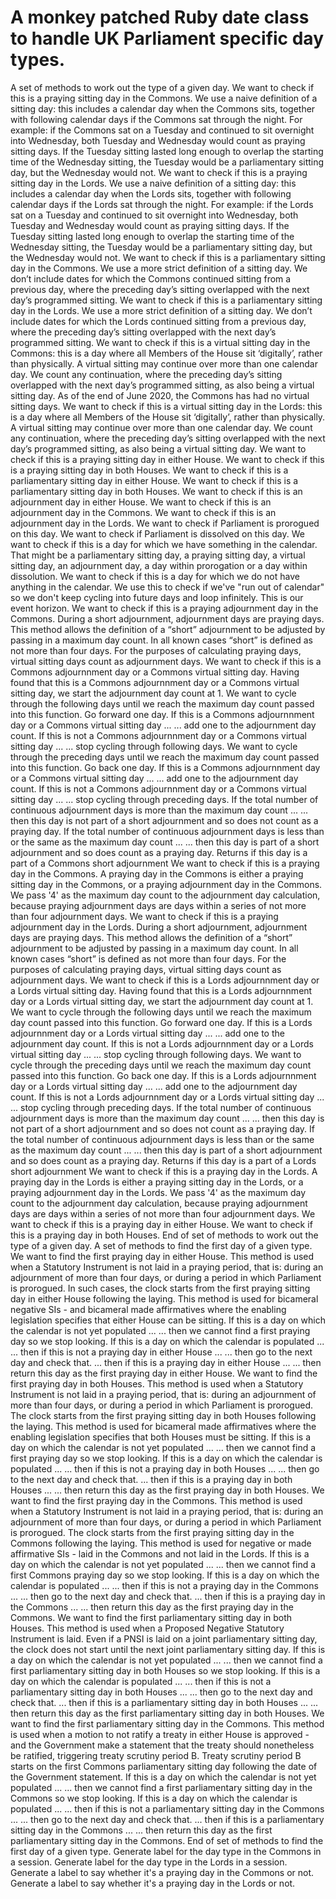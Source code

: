 # A monkey patched Ruby date class to handle UK Parliament specific day types.
A set of methods to work out the type of a given day.
We want to check if this is a praying sitting day in the Commons.
We use a naive definition of a sitting day: this includes a calendar day when the Commons sits, together with following calendar days if the Commons sat through the night.
For example: if the Commons sat on a Tuesday and continued to sit overnight into Wednesday, both Tuesday and Wednesday would count as praying sitting days. 
If the Tuesday sitting lasted long enough to overlap the starting time of the Wednesday sitting, the Tuesday would be a parliamentary sitting day, but the Wednesday would not.
We want to check if this is a praying sitting day in the Lords.
We use a naive definition of a sitting day: this includes a calendar day when the Lords sits, together with following calendar days if the Lords sat through the night.
For example: if the Lords sat on a Tuesday and continued to sit overnight into Wednesday, both Tuesday and Wednesday would count as praying sitting days. 
If the Tuesday sitting lasted long enough to overlap the starting time of the Wednesday sitting, the Tuesday would be a parliamentary sitting day, but the Wednesday would not.
We want to check if this is a parliamentary sitting day in the Commons. 
We use a more strict definition of a sitting day. We don’t include dates for which the Commons continued sitting from a previous day, where the preceding day’s sitting overlapped with the next day’s programmed sitting.
We want to check if this is a parliamentary sitting day in the Lords. 
We use a more strict definition of a sitting day. We don’t include dates for which the Lords continued sitting from a previous day, where the preceding day’s sitting overlapped with the next day’s programmed sitting.
We want to check if this is a virtual sitting day in the Commons: this is a day where all Members of the House sit ‘digitally’, rather than physically.
A virtual sitting may continue over more than one calendar day. We count any continuation, where the preceding day’s sitting overlapped with the next day’s programmed sitting, as also being a virtual sitting day.
As of the end of June 2020, the Commons has had no virtual sitting days.
We want to check if this is a virtual sitting day in the Lords: this is a day where all Members of the House sit ‘digitally’, rather than physically.
A virtual sitting may continue over more than one calendar day. We count any continuation, where the preceding day’s sitting overlapped with the next day’s programmed sitting, as also being a virtual sitting day.
We want to check if this is a praying sitting day in either House.
We want to check if this is a praying sitting day in both Houses.
We want to check if this is a parliamentary sitting day in either House.
We want to check if this is a parliamentary sitting day in both Houses.
We want to check if this is an adjournment day in either House.
We want to check if this is an adjournment day in the Commons.
We want to check if this is an adjournment day in the Lords.
We want to check if Parliament is prorogued on this day.
We want to check if Parliament is dissolved on this day.
We want to check if this is a day for which we have something in the calendar.
That might be a parliamentary sitting day, a praying sitting day, a virtual sitting day, an adjournment day, a day within prorogation or a day within dissolution.
We want to check if this is a day for which we do not have anything in the calendar.
We use this to check if we've "run out of calendar" so we don't keep cycling into future days and loop infinitely.
This is our event horizon.
We want to check if this is a praying adjournment day in the Commons.
During a short adjournment, adjournment days are praying days.
This method allows the definition of a “short” adjournment to be adjusted by passing in a maximum day count.
In all known cases “short” is defined as not more than four days.
For the purposes of calculating praying days, virtual sitting days count as adjournment days.
We want to check if this is a Commons adjournnment day or a Commons virtual sitting day.
Having found that this is a Commons adjournnment day or a Commons virtual sitting day, we start the adjournment day count at 1.
We want to cycle through the following days until we reach the maximum day count passed into this function.
Go forward one day.
If this is a Commons adjournnment day or a Commons virtual sitting day ...
... add one to the adjournment day count.
If this is not a Commons adjournnment day or a Commons virtual sitting day ...
... stop cycling through following days.
We want to cycle through the preceding days until we reach the maximum day count passed into this function.
Go back one day.
If this is a Commons adjournnment day or a Commons virtual sitting day ...
... add one to the adjournment day count.
If this is not a Commons adjournnment day or a Commons virtual sitting day ...
... stop cycling through preceding days.
If the total number of continuous adjournment days is more than the maximum day count ...
... then this day is not part of a short adjournment and so does not count as a praying day.
If the total number of continuous adjournment days is less than or the same as the maximum day count ...
... then this day is part of a short adjournment and so does count as a praying day.
Returns if this day is a part of a Commons short adjournment
We want to check if this is a praying day in the Commons.
A praying day in the Commons is either a praying sitting day in the Commons, or a praying adjournment day in the Commons.
We pass '4' as the maximum day count to the adjournment day calculation, because praying adjournment days are days within a series of not more than four adjournment days.
We want to check if this is a praying adjournment day in the Lords.
During a short adjournment, adjournment days are praying days.
This method allows the definition of a “short” adjournment to be adjusted by passing in a maximum day count.
In all known cases “short” is defined as not more than four days.
For the purposes of calculating praying days, virtual sitting days count as adjournment days.
We want to check if this is a Lords adjournnment day or a Lords virtual sitting day.
Having found that this is a Lords adjournnment day or a Lords virtual sitting day, we start the adjournment day count at 1.
We want to cycle through the following days until we reach the maximum day count passed into this function.
Go forward one day.
If this is a Lords adjournnment day or a Lords virtual sitting day ...
... add one to the adjournment day count.
If this is not a Lords adjournnment day or a Lords virtual sitting day ...
... stop cycling through following days.
We want to cycle through the preceding days until we reach the maximum day count passed into this function.
Go back one day.
If this is a Lords adjournnment day or a Lords virtual sitting day ...
... add one to the adjournment day count.
If this is not a Lords adjournnment day or a Lords virtual sitting day ...
... stop cycling through preceding days.
If the total number of continuous adjournment days is more than the maximum day count ...
... then this day is not part of a short adjournment and so does not count as a praying day.
If the total number of continuous adjournment days is less than or the same as the maximum day count ...
... then this day is part of a short adjournment and so does count as a praying day.
Returns if this day is a part of a Lords short adjournment
We want to check if this is a praying day in the Lords.
A praying day in the Lords is either a praying sitting day in the Lords, or a praying adjournment day in the Lords.
We pass '4' as the maximum day count to the adjournment day calculation, because praying adjournment days are days within a series of not more than four adjournment days.
We want to check if this is a praying day in either House.
We want to check if this is a praying day in both Houses.
End of set of methods to work out the type of a given day.
A set of methods to find the first day of a given type.
We want to find the first praying day in either House.
This method is used when a Statutory Instrument is not laid in a praying period, that is: during an adjournment of more than four days, or during a period in which Parliament is prorogued. In such cases, the clock starts from the first praying sitting day in either House following the laying.
This method is used for bicameral negative SIs - and bicameral made affirmatives where the enabling legislation specifies that either House can be sitting.
If this is a day on which the calendar is not yet populated ...
... then we cannot find a first praying day so we stop looking.
If this is a day on which the calendar is populated ...
... then if this is not a praying day in either House ...
... then go to the next day and check that.
... then if this is a praying day in either House ...
... then return this day as the first praying day in either House.
We want to find the first praying day in both Houses.
This method is used when a Statutory Instrument is not laid in a praying period, that is: during an adjournment of more than four days, or during a period in which Parliament is prorogued. The clock starts from the first praying sitting day in both Houses following the laying.
This method is used for bicameral made affirmatives where the enabling legislation specifies that both Houses must be sitting.
If this is a day on which the calendar is not yet populated ...
... then we cannot find a first praying day so we stop looking.
If this is a day on which the calendar is populated ...
... then if this is not a praying day in both Houses ...
... then go to the next day and check that.
... then if this is a praying day in both Houses ...
... then return this day as the first praying day in both Houses.
We want to find the first praying day in the Commons.
This method is used when a Statutory Instrument is not laid in a praying period, that is: during an adjournment of more than four days, or during a period in which Parliament is prorogued. The clock starts from the first praying sitting day in the Commons following the laying.
This method is used for negative or made affirmative SIs - laid in the Commons and not laid in the Lords.
If this is a day on which the calendar is not yet populated ...
... then we cannot find a first Commons praying day so we stop looking.
If this is a day on which the calendar is populated ...
... then if this is not a praying day in the Commons ...
... then go to the next day and check that.
... then if this is a praying day in the Commons ...
... then return this day as the first praying day in the Commons.
We want to find the first parliamentary sitting day in both Houses.
This method is used when a Proposed Negative Statutory Instrument is laid.
Even if a PNSI is laid on a joint parliamentary sitting day, the clock does not start until the next joint parliamentary sitting day.
If this is a day on which the calendar is not yet populated ...
... then we cannot find a first parliamentary sitting day in both Houses so we stop looking.
If this is a day on which the calendar is populated ...
... then if this is not a parliamentary sitting day in both Houses ...
... then go to the next day and check that.
... then if this is a parliamentary sitting day in both Houses ...
... then return this day as the first parliamentary sitting day in both Houses.
We want to find the first parliamentary sitting day in the Commons.
This method is used when a motion to not ratify a treaty in either House is approved - and the Government make a statement that the treaty should nonetheless be ratified, triggering treaty scrutiny period B.
Treaty scrutiny period B starts on the first Commons parliamentary sitting day following the date of the Government statement.
If this is a day on which the calendar is not yet populated ...
... then we cannot find a first parliamentary sitting day in the Commons so we stop looking.
If this is a day on which the calendar is populated ...
... then if this is not a parliamentary sitting day in the Commons ...
... then go to the next day and check that.
... then if this is a parliamentary sitting day in the Commons ...
... then return this day as the first parliamentary sitting day in the Commons.
End of set of methods to find the first day of a given type.
Generate label for the day type in the Commons in a session.
Generate label for the day type in the Lords in a session.
Generate a label to say whether it's a praying day in the Commons or not.
Generate a label to say whether it's a praying day in the Lords or not.
